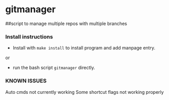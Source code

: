 # gitmanager
##script to manage multiple repos with multiple branches

### Install instructions
* Install with `make install` to install program and add manpage entry.

or

* run the bash script `gitmanager` directly.



### KNOWN ISSUES
Auto cmds not currently working
Some shortcut flags not working properly
